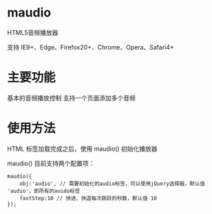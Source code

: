 # maudio

HTML5音频播放器

支持 IE9+、Edge、Firefox20+、Chrome、Opera、Safari4+

# 主要功能

基本的音频播放控制
支持一个页面添加多个音频

# 使用方法

HTML 标签加载完成之后，使用 maudio() 初始化播放器

maudio() 目前支持两个配置项：

    maudio({
        obj:'audio', // 需要初始化的audio标签，可以使用jQuery选择器，默认值 'audio'，即所有的auido标签
        fastStep:10 // 快进、快退每次跳跃的秒数，默认值 10
    });